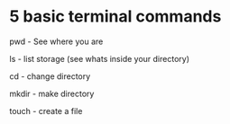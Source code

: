 # 5 basic terminal commands

pwd   - See where you are

ls    - list storage (see whats inside your directory)

cd    - change directory

mkdir - make directory

touch - create a file
